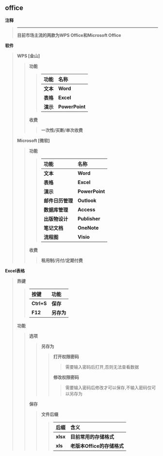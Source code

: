 ## office

**注释**
> ****
>
> **目前市场主流的两款为WPS Office和Microsoft Office**

**软件**
> **WPS [金山]**
>> **功能**
>>> | **功能** | **名称**         |
>>> |:-------|:---------------|
>>> | **文本** | **Word**       |
>>> | **表格** | **Excel**      |
>>> | **演示** | **PowerPoint** |
>> **收费**
>>> **一次性/买断/单次收费**
>
> **Microsoft [微软]**
>> **功能**
>>> | **功能**     | **名称**         |
>>> |:-----------|:---------------|
>>> | **文本**     | **Word**       |
>>> | **表格**     | **Excel**      |
>>> | **演示**     | **PowerPoint** |
>>> | **邮件日历管理** | **Outlook**    |
>>> | **数据库管理**  | **Access**     |
>>> | **出版物设计**  | **Publisher**  |
>>> | **笔记文档**   | **OneNote**    |
>>> | **流程图**    | **Visio**      |			 
>> **收费**
>>> **租用制/月付/定期付费**

**Excel表格**
> **热键**
>> | **按键**     | **功能**  |
>> |:-----------|:--------|
>> | **Ctrl+S** | **保存**  |
>> | **F12**    | **另存为** |
> **功能**
>> **选项**
>>> **另存为**
>>>> **打开权限密码**
>>>>> 需要输入密码后打开,否则无法查看数据
>>>>
>>>> **修改权限密码**
>>>>> 需要输入密码后修改才可以保存,不输入密码仅可以另存为
>>
>> **保存**
>>> **文件后缀**
>>>> | **后缀**   | **含义**             |
>>>> |:---------|:-------------------|
>>>> | **xlsx** | **目前常用的存储格式**      |
>>>> | **xls**  | **老版本Office的存储格式** |